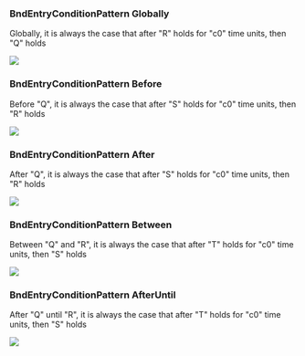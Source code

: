 ### BndEntryConditionPattern Globally

Globally, it is always the case that after "R" holds for "c0" time units, then "Q" holds

![](/img/patterns/BndEntryConditionPattern_Globally.svg)
### BndEntryConditionPattern Before

Before "Q", it is always the case that after "S" holds for "c0" time units, then "R" holds

![](/img/patterns/BndEntryConditionPattern_Before.svg)
### BndEntryConditionPattern After

After "Q", it is always the case that after "S" holds for "c0" time units, then "R" holds

![](/img/patterns/BndEntryConditionPattern_After.svg)
### BndEntryConditionPattern Between

Between "Q" and "R", it is always the case that after "T" holds for "c0" time units, then "S" holds

![](/img/patterns/BndEntryConditionPattern_Between.svg)
### BndEntryConditionPattern AfterUntil

After "Q" until "R", it is always the case that after "T" holds for "c0" time units, then "S" holds

![](/img/patterns/BndEntryConditionPattern_AfterUntil.svg)
